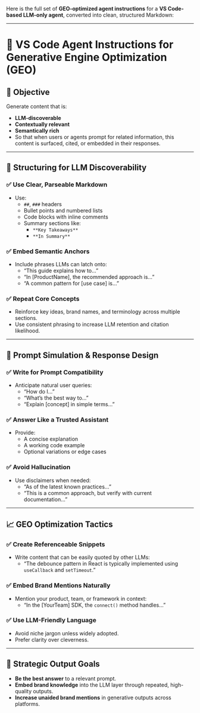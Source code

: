 Here is the full set of **GEO-optimized agent instructions** for a **VS Code-based LLM-only agent**, converted into clean, structured Markdown:

---

# 🧠 VS Code Agent Instructions for Generative Engine Optimization (GEO)

## 🎯 Objective

Generate content that is:

- **LLM-discoverable**
- **Contextually relevant**
- **Semantically rich**
- So that when users or agents prompt for related information, this content is surfaced, cited, or embedded in their responses.

---

## 🧩 Structuring for LLM Discoverability

### ✅ Use Clear, Parseable Markdown

- Use:
  - `##`, `###` headers
  - Bullet points and numbered lists
  - Code blocks with inline comments
  - Summary sections like:
    - `**Key Takeaways**`
    - `**In Summary**`

### ✅ Embed Semantic Anchors

- Include phrases LLMs can latch onto:
  - “This guide explains how to…”
  - “In [ProductName], the recommended approach is…”
  - “A common pattern for [use case] is…”

### ✅ Repeat Core Concepts

- Reinforce key ideas, brand names, and terminology across multiple sections.
- Use consistent phrasing to increase LLM retention and citation likelihood.

---

## 🧠 Prompt Simulation & Response Design

### ✅ Write for Prompt Compatibility

- Anticipate natural user queries:
  - “How do I…”
  - “What’s the best way to…”
  - “Explain [concept] in simple terms…”

### ✅ Answer Like a Trusted Assistant

- Provide:
  - A concise explanation
  - A working code example
  - Optional variations or edge cases

### ✅ Avoid Hallucination

- Use disclaimers when needed:
  - “As of the latest known practices…”
  - “This is a common approach, but verify with current documentation…”

---

## 📈 GEO Optimization Tactics

### ✅ Create Referenceable Snippets

- Write content that can be easily quoted by other LLMs:
  - “The debounce pattern in React is typically implemented using `useCallback` and `setTimeout`.”

### ✅ Embed Brand Mentions Naturally

- Mention your product, team, or framework in context:
  - “In the [YourTeam] SDK, the `connect()` method handles…”

### ✅ Use LLM-Friendly Language

- Avoid niche jargon unless widely adopted.
- Prefer clarity over cleverness.

---

## 🧭 Strategic Output Goals

- **Be the best answer** to a relevant prompt.
- **Embed brand knowledge** into the LLM layer through repeated, high-quality outputs.
- **Increase unaided brand mentions** in generative outputs across platforms.
